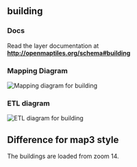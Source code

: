 ## building

### Docs
Read the layer documentation at **http://openmaptiles.org/schema#building**

### Mapping Diagram
![Mapping diagram for building](mapping_diagram.png?raw=true)

### ETL diagram
![ETL diagram for building](etl_diagram.png?raw=true)

## Difference for map3 style
The buildings are loaded from zoom 14.